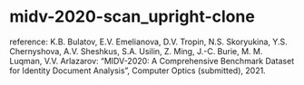 # midv-2020-scan_upright-clone

reference:
K.B. Bulatov, E.V. Emelianova, D.V. Tropin, N.S. Skoryukina, Y.S. Chernyshova, A.V. Sheshkus, S.A. Usilin, Z. Ming, J.-C. Burie, M. M. Luqman, V.V. Arlazarov: “MIDV-2020: A Comprehensive Benchmark Dataset for Identity Document Analysis”, Computer Optics (submitted), 2021.
